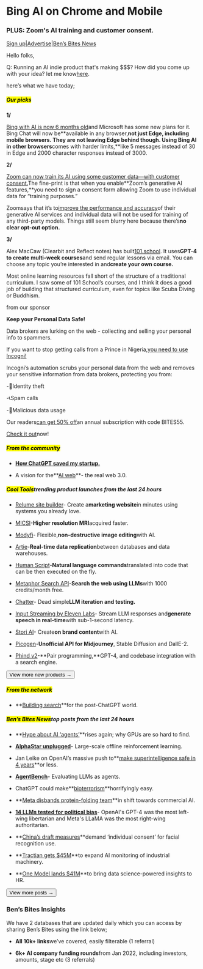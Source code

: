 # Bing AI on Chrome and Mobile

### PLUS: Zoom's AI training and customer consent.

[Sign up](https://www.bensbites.co/?utm_source=bensbites\&utm_medium=referral\&utm_campaign=bing-ai-on-chrome-and-mobile)|[Advertise](https://sponsor.bensbites.co/?utm_source=bensbites\&utm_medium=referral\&utm_campaign=bing-ai-on-chrome-and-mobile)|[Ben’s Bites News](https://news.bensbites.co/?utm_source=bensbites\&utm_medium=referral\&utm_campaign=bing-ai-on-chrome-and-mobile)

Hello folks,

Q: Running an AI indie product that's making $$$? How did you come up with your idea? let me know[here](https://twitter.com/bentossell/status/1688892632364199936?utm_source=bensbites\&utm_medium=referral\&utm_campaign=bing-ai-on-chrome-and-mobile).

here’s what we have today;

##### <mark>**Our picks**</mark>

**1/**

[Bing with AI is now 6 months old](https://blogs.bing.com/search/august-2023/Celebrating-6-months-of-the-new-AI-powered-Bing?utm_source=bensbites\&utm_medium=referral\&utm_campaign=bing-ai-on-chrome-and-mobile)and Microsoft has some new plans for it. Bing Chat will now be\*\*available in any browser,**not just Edge, including mobile browsers. They are not leaving Edge behind though. Using Bing AI in other browsers**comes with harder limits,\*\*like 5 messages instead of 30 in Edge and 2000 character responses instead of 3000.

**2/**

[Zoom can now train its AI using some customer data—with customer consent.](https://www.cnbc.com/2023/08/07/zoom-ai-tools-trained-using-some-customer-data.html?utm_source=bensbites\&utm_medium=referral\&utm_campaign=bing-ai-on-chrome-and-mobile)The fine-print is that when you enable\*\*Zoom’s generative AI features,\*\*you need to sign a consent form allowing Zoom to use individual data for “training purposes.”

Zoomsays that it’s to[improve the performance and accuracy](https://blog.zoom.us/zooms-term-service-ai/?utm_source=bensbites\&utm_medium=referral\&utm_campaign=bing-ai-on-chrome-and-mobile)of their generative AI services and individual data will not be used for training of any third-party models. Things still seem blurry here because there’s**no clear opt-out option.**

**3/**

Alex MacCaw (Clearbit and Reflect notes) has built[101.school](https://101.school/?utm_source=bensbites\&utm_medium=referral\&utm_campaign=bing-ai-on-chrome-and-mobile). It uses**GPT-4 to create multi-week courses**and send regular lessons via email. You can choose any topic you’re interested in and**create your own course.**

Most online learning resources fall short of the structure of a traditional curriculum. I saw some of 101 School’s courses, and I think it does a good job of building that structured curriculum, even for topics like Scuba Diving or Buddhism.

from our sponsor

**Keep your Personal Data Safe!**

Data brokers are lurking on the web - collecting and selling your personal info to spammers.

If you want to stop getting calls from a Prince in Nigeria,[you need to use Incogni!](https://get.incogni.io/aff_c?offer_id%3D959%26aff_id%3D23135=\&utm_source=bensbites\&utm_medium=referral\&utm_campaign=bing-ai-on-chrome-and-mobile)

Incogni’s automation scrubs your personal data from the web and removes your sensitive information from data brokers, protecting you from:

-🥷Identity theft

-📞Spam calls

-👺Malicious data usage

Our readers[can get 50% off](https://get.incogni.io/aff_c?offer_id%3D959%26aff_id%3D23135=\&utm_source=bensbites\&utm_medium=referral\&utm_campaign=bing-ai-on-chrome-and-mobile)an annual subscription with code BITES55.

[Check it out](https://get.incogni.io/aff_c?offer_id%3D959%26aff_id%3D23135=\&utm_source=bensbites\&utm_medium=referral\&utm_campaign=bing-ai-on-chrome-and-mobile)now!

##### <mark>**From the community**</mark>

- **[How ChatGPT saved my startup.](https://medium.com/@sascha-at-questmate/how-chatgpt-saved-my-startup-dd96c830af0c?utm_source=bensbites\&utm_medium=referral\&utm_campaign=bing-ai-on-chrome-and-mobile)**

- A vision for the\*\*[AI web](https://www.vikas.sh/post/vision-for-ai-web?utm_source=bensbites\&utm_medium=referral\&utm_campaign=bing-ai-on-chrome-and-mobile)\*\*- the real web 3.0.

##### <mark>**Cool Tools**</mark>trending product launches from the last 24 hours

- [Relume site builder](https://library.relume.io/site-builder?utm_source=bensbites\&utm_medium=referral\&utm_campaign=bing-ai-on-chrome-and-mobile)- Create a**marketing website**in minutes using systems you already love.

- [MICSI](https://www.ycombinator.com/launches/JB1-micsi-microstructure-imaging?utm_source=bensbites\&utm_medium=referral\&utm_campaign=bing-ai-on-chrome-and-mobile)-**Higher resolution MRI**acquired faster.

- [Modyfi](https://www.modyfi.com/?utm_source=bensbites\&utm_medium=referral\&utm_campaign=bing-ai-on-chrome-and-mobile)- Flexible,**non-destructive image editing**with AI.

- [Artie](https://artie.so/?utm_source=bensbites\&utm_medium=referral\&utm_campaign=bing-ai-on-chrome-and-mobile)-**Real-time data replication**between databases and data warehouses.

- [Human Script](https://github.com/lukechilds/humanscript?utm_source=bensbites\&utm_medium=referral\&utm_campaign=bing-ai-on-chrome-and-mobile)-**Natural language commands**translated into code that can be then executed on the fly.

- [Metaphor Search API](https://platform.metaphor.systems/?utm_source=bensbites\&utm_medium=referral\&utm_campaign=bing-ai-on-chrome-and-mobile)-**Search the web using LLMs**with 1000 credits/month free.

- [Chatter](https://www.trychatter.ai/?utm_source=bensbites\&utm_medium=referral\&utm_campaign=bing-ai-on-chrome-and-mobile)- Dead simple**LLM iteration and testing.**

- [Input Streaming by Eleven Labs](https://twitter.com/elevenlabsio/status/1688638033980014592?utm_source=bensbites\&utm_medium=referral\&utm_campaign=bing-ai-on-chrome-and-mobile)- Stream LLM responses and**generate speech in real-time**with sub-1-second latency.

- [Stori AI](https://storiai.com/?utm_source=bensbites\&utm_medium=referral\&utm_campaign=bing-ai-on-chrome-and-mobile)- Create**on brand content**with AI.

- [Picogen](https://picogen.io/?utm_source=bensbites\&utm_medium=referral\&utm_campaign=bing-ai-on-chrome-and-mobile)-**Unofficial API for Midjourney**, Stable Diffusion and DallE-2.

- [Phind v2](https://www.phind.com/?utm_source=bensbites\&utm_medium=referral\&utm_campaign=bing-ai-on-chrome-and-mobile)-\*\*Pair programming,\*\*GPT-4, and codebase integration with a search engine.

[<button>View more new products →</button>](https://news.bensbites.co/tags/show?utm_source=bensbites\&utm_medium=referral\&utm_campaign=bing-ai-on-chrome-and-mobile)

##### <mark>**From the network**</mark>

- \*\*[Building search](https://platform.metaphor.systems/blog/building-search-for-the-post-chatgpt-world?utm_source=bensbites\&utm_medium=referral\&utm_campaign=bing-ai-on-chrome-and-mobile)\*\*for the post-ChatGPT world.

##### <mark>**Ben’s Bites News**</mark>top posts from the last 24 hours

- \*\*[Hype about AI ‘agents’](https://www.theinformation.com/articles/hype-about-ai-agents-rises-again-why-gpus-are-so-hard-to-find?utm_source=bensbites\&utm_medium=referral\&utm_campaign=bing-ai-on-chrome-and-mobile)\*\*rises again; why GPUs are so hard to find.

- **[AlphaStar unplugged](https://huggingface.co/papers/2308.03526?utm_source=bensbites\&utm_medium=referral\&utm_campaign=bing-ai-on-chrome-and-mobile)**- Large-scale offline reinforcement learning.

- Jan Leike on OpenAI’s massive push to\*\*[make superintelligence safe in 4 years](https://80000hours.org/podcast/episodes/jan-leike-superalignment/?utm_source=bensbites\&utm_medium=referral\&utm_campaign=bing-ai-on-chrome-and-mobile)\*\*or less.

- **[AgentBench](https://huggingface.co/papers/2308.03688?utm_source=bensbites\&utm_medium=referral\&utm_campaign=bing-ai-on-chrome-and-mobile)**- Evaluating LLMs as agents.

- ChatGPT could make\*\*[bioterrorism](https://www.vox.com/future-perfect/23820331/chatgpt-bioterrorism-bioweapons-artificial-inteligence-openai-terrorism?utm_source=bensbites\&utm_medium=referral\&utm_campaign=bing-ai-on-chrome-and-mobile)\*\*horrifyingly easy.

- \*\*[Meta disbands protein-folding team](https://archive.vn/3zoKT?utm_source=bensbites\&utm_medium=referral\&utm_campaign=bing-ai-on-chrome-and-mobile)\*\*in shift towards commercial AI.

- **[14 LLMs tested for political bias](https://www.technologyreview.com/2023/08/07/1077324/ai-language-models-are-rife-with-political-biases/?utm_source=bensbites\&utm_medium=referral\&utm_campaign=bing-ai-on-chrome-and-mobile)**- OpenAI's GPT-4 was the most left-wing libertarian and Meta's LLaMA was the most right-wing authoritarian.

- \*\*[China’s draft measures](https://techcrunch.com/2023/08/07/chinas-draft-measures-demand-individual-consent-for-facial-recognition-use/?utm_source=bensbites\&utm_medium=referral\&utm_campaign=bing-ai-on-chrome-and-mobile)\*\*demand ‘individual consent’ for facial recognition use.

- \*\*[Tractian gets $45M](https://venturebeat.com/ai/tractian-gets-45m-to-expand-ai-monitoring-of-industrial-machinery/?utm_source=bensbites\&utm_medium=referral\&utm_campaign=bing-ai-on-chrome-and-mobile)\*\*to expand AI monitoring of industrial machinery.

- \*\*[One Model lands $41M](https://techcrunch.com/2023/08/07/one-model-lands-41m-to-bring-data-science-powered-insights-to-hr/?utm_source=bensbites\&utm_medium=referral\&utm_campaign=bing-ai-on-chrome-and-mobile)\*\*to bring data science-powered insights to HR.

[<button>View more posts →</button>](https://news.bensbites.co/tags/news/trending?utm_source=bensbites\&utm_medium=referral\&utm_campaign=bing-ai-on-chrome-and-mobile)

### Ben’s Bites Insights

We have 2 databases that are updated daily which you can access by sharing Ben’s Bites using the link below;

- **All 10k+ links**we’ve covered, easily filterable (1 referral)

- **6k+ AI company funding rounds**from Jan 2022, including investors, amounts, stage etc (3 referrals)
